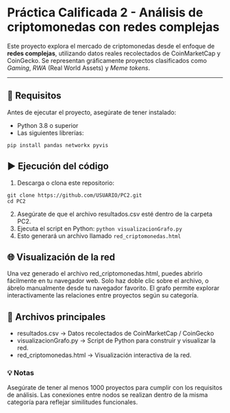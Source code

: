 # Práctica Calificada 2 - Análisis de criptomonedas con redes complejas

Este proyecto explora el mercado de criptomonedas desde el enfoque de **redes complejas**, utilizando datos reales recolectados de CoinMarketCap y CoinGecko. Se representan gráficamente proyectos clasificados como *Gaming*, *RWA* (Real World Assets) y *Meme tokens*.

---

## 🔧 Requisitos
Antes de ejecutar el proyecto, asegúrate de tener instalado:

- Python 3.8 o superior
- Las siguientes librerías:

```pip install pandas networkx pyvis```

## ▶️ Ejecución del código
1. Descarga o clona este repositorio:
```
git clone https://github.com/USUARIO/PC2.git
cd PC2
```
2. Asegúrate de que el archivo resultados.csv esté dentro de la carpeta PC2.
3. Ejecuta el script en Python:
```python visualizacionGrafo.py```
4. Esto generará un archivo llamado ```red_criptomonedas.html```

## 🌐 Visualización de la red
Una vez generado el archivo red_criptomonedas.html, puedes abrirlo fácilmente en tu navegador web. Solo haz doble clic sobre el archivo, o ábrelo manualmente desde tu navegador favorito.
El grafo permite explorar interactivamente las relaciones entre proyectos según su categoría.

## 📁 Archivos principales
- resultados.csv → Datos recolectados de CoinMarketCap / CoinGecko
- visualizacionGrafo.py → Script de Python para construir y visualizar la red.
- red_criptomonedas.html → Visualización interactiva de la red.

### 💡 Notas
Asegúrate de tener al menos 1000 proyectos para cumplir con los requisitos de análisis.
Las conexiones entre nodos se realizan dentro de la misma categoría para reflejar similitudes funcionales.
